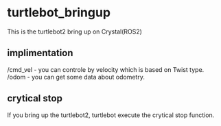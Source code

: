 # turtlebot_bringup
This is the turtlebot2 bring up on Crystal(ROS2)

## implimentation
 /cmd_vel - you can controle by velocity which is based on Twist type.  
 /odom    - you can get some data about odometry.
 
## crytical stop
 If you bring up the turtlebot2, turtlebot execute the crytical stop function.
